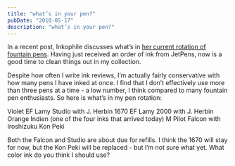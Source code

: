 ```yaml
---
title: "what’s in your pen?"
pubDate: "2010-05-17"
description: "what’s in your pen?"
---
```


In a recent post, Inkophile discusses what’s in [her current rotation of fountain pens](http://inkophile.wordpress.com/2010/05/17/variety-makes-writing-spicy/). Having just received an order of ink from JetPens, now is a good time to clean things out in my collection.

Despite how often I write ink reviews, I’m actually fairly conservative with how many pens I have inked at once. I find that I don’t effectively use more than three pens at a time - a low number, I think compared to many fountain pen enthusiasts. So here is what’s in my pen rotation:

Violet EF Lamy Studio with J. Herbin 1670
EF Lamy 2000 with J. Herbin Orange Indien (one of the four inks that arrived today)
M Pilot Falcon with Iroshizuku Kon Peki

Both the Falcon and Studio are about due for refills. I think the 1670 will stay for now, but the Kon Peki will be replaced - but I’m not sure what yet. What color ink do you think I should use?
